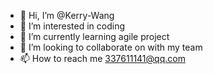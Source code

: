 - 👋 Hi, I’m @Kerry-Wang
- 👀 I’m interested in coding
- 🌱 I’m currently learning agile project
- 💞️ I’m looking to collaborate on with my team
- 📫 How to reach me 337611141@qq.com

<!---
Kerry-Wang/Kerry-Wang is a ✨ special ✨ repository because its `README.md` (this file) appears on your GitHub profile.
You can click the Preview link to take a look at your changes.
--->
